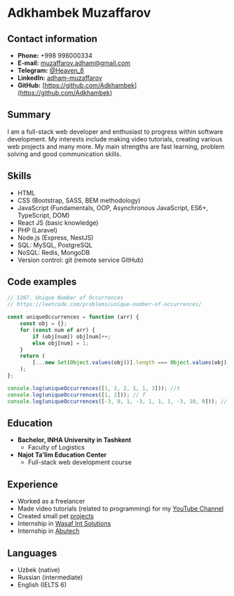 # Adkhambek Muzaffarov

## Contact information

-   **Phone:** +998 998000334
-   **E-mail:** [muzaffarov.adham@gmail.com](mailto:muzaffarov.adham@gmail.com)
-   **Telegram:** [@Heaven_8](https://t.me/Heaven_8)
-   **LinkedIn:** [adham-muzaffarov](https://www.linkedin.com/in/adham-muzaffarov)
-   **GitHub:** [https://github.com/Adkhambek](https://github.com/Adkhambek)

## Summary

I am a full-stack web developer and enthusiast to progress within software development. My interests include making video tutorials, creating various web projects and many more. My main strengths are fast learning, problem solving and good communication skills.

## Skills

-   HTML
-   CSS (Bootstrap, SASS, BEM methodology)
-   JavaScript (Fundamentals, OOP, Asynchronous JavaScript, ES6+, TypeScript, DOM)
-   React JS (basic knowledge)
-   PHP (Laravel)
-   Node.js (Express, NestJS)
-   SQL: MySQL, PostgreSQL
-   NoSQL: Redis, MongoDB
-   Version control: git (remote service GitHub)

## Code examples

```js
// 1207. Unique Number of Occurrences
// https://leetcode.com/problems/unique-number-of-occurrences/

const uniqueOccurrences = function (arr) {
    const obj = {};
    for (const num of arr) {
        if (obj[num]) obj[num]++;
        else obj[num] = 1;
    }
    return (
        [...new Set(Object.values(obj))].length === Object.values(obj).length
    );
};

console.log(uniqueOccurrences([1, 2, 2, 1, 1, 3])); //t
console.log(uniqueOccurrences([1, 2])); // f
console.log(uniqueOccurrences([-3, 0, 1, -3, 1, 1, 1, -3, 10, 0])); // t
```

## Education

-   **Bachelor, INHA University in Tashkent**
    -   Faculty of Logistics
-   **Najot Ta'lim Education Center**
    -   Full-stack web development course

## Experience

-   Worked as a freelancer
-   Made video tutorials (related to programming) for my [YouTube Channel](https://www.youtube.com/channel/UCX_HJo3h89sbrrcyQektvBg)
-   Created small pet [projects](https://github.com/Adkhambek?tab=repositories)
-   Internship in [Wasaf Int Solutions](https://www.linkedin.com/company/wasafuz)
-   Internship in [Abutech](https://www.linkedin.com/company/abutech)

## Languages

-   Uzbek (native)
-   Russian (intermediate)
-   English (IELTS 6)
